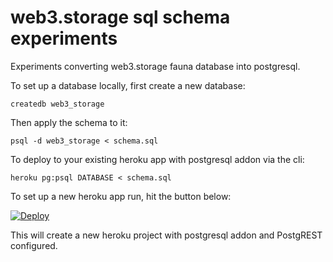 # web3.storage sql schema experiments

Experiments converting web3.storage fauna database into postgresql.

To set up a database locally, first create a new database:

```shell
createdb web3_storage
```

Then apply the schema to it:

```shell
psql -d web3_storage < schema.sql
```

To deploy to your existing heroku app with postgresql addon via the cli:

```shell
heroku pg:psql DATABASE < schema.sql
```

To set up a new heroku app run, hit the button below:

[![Deploy](https://www.herokucdn.com/deploy/button.svg)](https://heroku.com/deploy)

This will create a new heroku project with postgresql addon and PostgREST configured.
